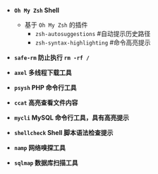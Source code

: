 - __`Oh My Zsh` Shell__

    - 基于 `Oh My Zsh` 的插件
        - `zsh-autosuggestions` #自动提示历史路径
        - `zsh-syntax-highlighting` #命令高亮提示


- __`safe-rm` 防止执行 `rm -rf /`__

- __`axel` 多线程下载工具__

- __`psysh` PHP 命令行工具__

- __`ccat` 高亮查看文件内容__

- __`mycli` MySQL 命令行工具，具有高亮提示__

- __`shellcheck` Shell 脚本语法检查提示__

- __`namp` 网络嗅探工具__

- __`sqlmap` 数据库扫描工具__